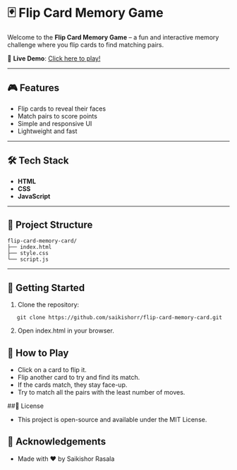 # 🃏 Flip Card Memory Game

Welcome to the **Flip Card Memory Game** – a fun and interactive memory challenge where you flip cards to find matching pairs.

🔗 **Live Demo**: [Click here to play!](https://saikishorr.github.io/flip-card-memory-card/)

---

## 🎮 Features

- Flip cards to reveal their faces
- Match pairs to score points
- Simple and responsive UI
- Lightweight and fast

---

## 🛠️ Tech Stack

- **HTML**
- **CSS**
- **JavaScript**

---

## 📂 Project Structure
```
flip-card-memory-card/
├── index.html
├── style.css
└── script.js
```
---

## 🚀 Getting Started

1. Clone the repository:
```
   git clone https://github.com/saikishorr/flip-card-memory-card.git
```
2. Open index.html in your browser.

## 🧠 How to Play
- Click on a card to flip it.
- Flip another card to try and find its match.
- If the cards match, they stay face-up.
- Try to match all the pairs with the least number of moves.


##📄 License
- This project is open-source and available under the MIT License.

## 🙌 Acknowledgements
- Made with ❤️ by Saikishor Rasala
